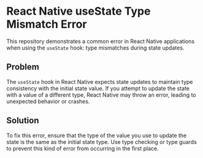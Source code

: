 # React Native useState Type Mismatch Error

This repository demonstrates a common error in React Native applications when using the `useState` hook: type mismatches during state updates.

## Problem
The `useState` hook in React Native expects state updates to maintain type consistency with the initial state value. If you attempt to update the state with a value of a different type, React Native may throw an error, leading to unexpected behavior or crashes.

## Solution
To fix this error, ensure that the type of the value you use to update the state is the same as the initial state type. Use type checking or type guards to prevent this kind of error from occurring in the first place.